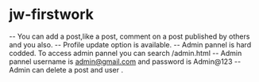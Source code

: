 # jw-firstwork

-- You can add a post,like a post, comment on a post published by others and you also.
-- Profile update option is available.
-- Admin pannel is hard codded. To access admin pannel you can search /admin.html 
-- Admin pannel username is admin@gmail.com and password is Admin@123
-- Admin can delete a post and user .
